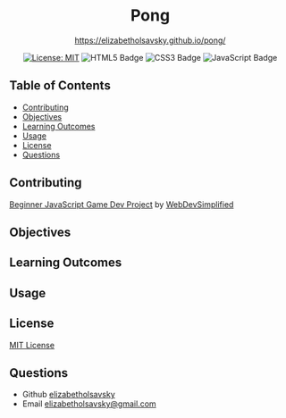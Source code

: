 <div align="center"> 

  # Pong

  https://elizabetholsavsky.github.io/pong/
  
  [![License: MIT](https://img.shields.io/badge/License-MIT-yellow.svg)](https://opensource.org/licenses/MIT)
  ![HTML5 Badge](https://img.shields.io/badge/HTML5-E34F26?logo=html5&logoColor=fff&style=flat)
  ![CSS3 Badge](https://img.shields.io/badge/CSS3-1572B6?logo=css3&logoColor=fff&style=flat)
  ![JavaScript Badge](https://img.shields.io/badge/JavaScript-F7DF1E?logo=javascript&logoColor=000&style=flat)
  
</div>

## Table of Contents

* [Contributing](#contributing)
* [Objectives](#objectives)
* [Learning Outcomes](#learning-outcomes)
* [Usage](#usage)
* [License](#license)
* [Questions](#questions)

## Contributing
[Beginner JavaScript Game Dev Project](https://www.youtube.com/watch?v=PeY6lXPrPaA&t=1348s) by [WebDevSimplified](https://github.com/WebDevSimplified)

## Objectives

## Learning Outcomes

## Usage

## License
[MIT License](https://opensource.org/licenses/MIT)

## Questions
* Github [elizabetholsavsky](https://github.com/elizabetholsavsky)
* Email elizabetholsavsky@gmail.com
